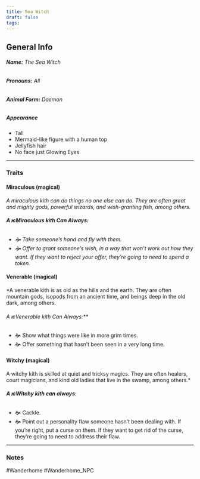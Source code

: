 ```yaml
---
title: Sea Witch
draft: false
tags:
---
```

## General Info
###### **Name:** *The Sea Witch*
###### **Pronouns:** *All*
###### **Animal Form:** *Daemon*
##### Appearance
- Tall
- Mermaid-like figure with a human top
- Jellyfish hair
- No face just Glowing Eyes 
---
### Traits
#### Miraculous (magical)
*A miraculous kith can do things no one else can do. They are often great and mighty gods, powerful wizards, and wish-granting fish, among others.*
###### ***A ѥMiraculous kith Can Always:***
- *🙞 Take someone’s hand and fly with them.*
- *🙞 Offer to grant someone’s wish, in a way that won’t work out how they want. If they want to reject your offer, they’re going to need to spend a token.*
#### Venerable (magical)
*A venerable kith is as old as the hills and the earth. They are often mountain gods, isopods from an ancient time, and beings deep in the old dark, among others.
###### A ѥVenerable kith Can Always:**
- 🙞 Show what things were like in more grim times.
- 🙞 Offer something that hasn’t been seen in a very long time.
#### Witchy (magical)
A witchy kith is skilled at quiet and tricksy magics. They are often healers, court magicians, and kind old ladies that live in the swamp, among others.*
###### ***A ѥWitchy kith can always:***
- 🙞 Cackle.
- 🙞 Point out a personality flaw someone hasn’t been dealing with. If you’re right, put a curse on them. If they want to get rid of the curse, they’re going to need to address their flaw.
---
### Notes

#Wanderhome #Wanderhome_NPC 